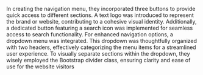 In creating the navigation menu, they incorporated three buttons to provide quick access to different sections. A text logo was introduced to represent the brand or website, contributing to a cohesive visual identity. Additionally, a dedicated button featuring a search icon was implemented for seamless access to search functionality.
For enhanced navigation options, a dropdown menu was integrated. This dropdown was thoughtfully organized with two headers, effectively categorizing the menu items for a streamlined user experience. To visually separate sections within the dropdown, they wisely employed the Bootstrap divider class, ensuring clarity and ease of use for the website visitors
